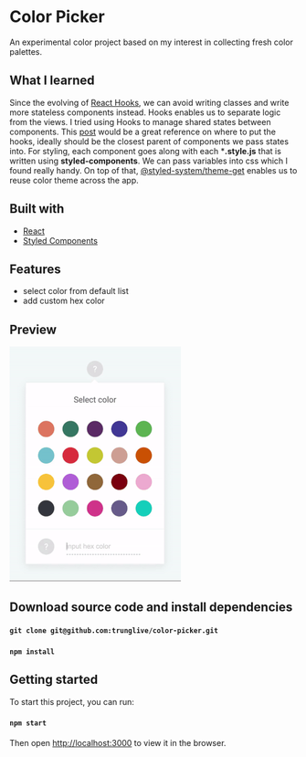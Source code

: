 # Color Picker

An experimental color project based on my interest in collecting fresh color palettes.

## What I learned

Since the evolving of [React Hooks](https://reactjs.org/docs/hooks-intro.html), we can avoid writing classes and write more stateless components instead. Hooks enables us to separate logic from the views.
I tried using Hooks to manage shared states between components. This [post](https://kentcdodds.com/blog/state-colocation-will-make-your-react-app-faster) would be a great reference on where to put the hooks, ideally should be the closest parent of components we pass states into.
For styling, each component goes along with each ***.style.js** that is written using **styled-components**. We can pass variables into css which I found really handy. On top of that, [@styled-system/theme-get](https://github.com/styled-system/styled-system) enables us to reuse color theme across the app.

## Built with

- [React](https://github.com/facebook/react)
- [Styled Components](https://github.com/styled-components/styled-components)

## Features

- select color from default list
- add custom hex color

## Preview

![color picker gif](public/assets/color-picker-demo.gif)

## Download source code and install dependencies

#### `git clone git@github.com:trunglive/color-picker.git`
#### `npm install`

## Getting started

To start this project, you can run:
#### `npm start`

Then open [http://localhost:3000](http://localhost:3000) to view it in the browser.
